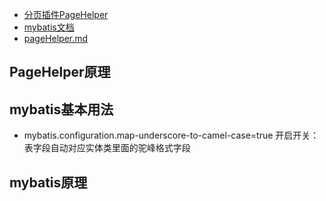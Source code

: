 - [分页插件PageHelper](https://pagehelper.github.io/docs/)
- [mybatis文档](https://mybatis.org/mybatis-3/zh/index.html)
- [pageHelper.md](pageHelper.md)
## PageHelper原理
## mybatis基本用法
- mybatis.configuration.map-underscore-to-camel-case=true 开启开关：表字段自动对应实体类里面的驼峰格式字段
## mybatis原理

